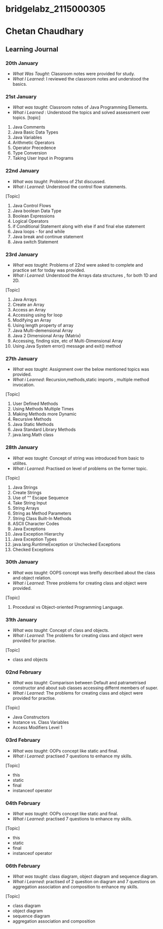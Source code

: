 # bridgelabz_2115000305
# Chetan Chaudhary

## Learning Journal

### 20th January

- *What Was Taught*: Classroom notes were provided for study.
- *What I Learned*: I reviewed the classroom notes and understood the basics.

### 21st January

- *What was taught*: Classroom notes of Java Programming Elements.
- *What i Learned* : Understood the topics and solved assessment over topics.
  [topic]

1. Java Comments
2. Java Basic Data Types
3. Java Variables
4. Arithmetic Operators
5. Operator Precedence
6. Type Conversion
7. Taking User Input in Programs

### 22nd January

- *What was taught*: Problems of 21st discussed.
- *What i Learned*: Understood the control flow statements.

[Topic]

1. Java Control Flows
2. Java boolean Data Type
3. Boolean Expressions
4. Logical Operators
5. if Conditional Statement along with else if and final else statement
6. Java loops - for and while
7. Java break and continue statement
8. Java switch Statement

### 23rd January

- *What was taught*: Problems of 22nd were asked to complete and practice set for today was provided.
- *What i Learned*: Understood the Arrays data structures , for both 1D and 2D.

[Topic]

1. Java Arrays
2. Create an Array
3. Access an Array
4. Accessing using for loop
5. Modifying an Array
6. Using length property of array
7. Java Multi-demensional Array
8. Java 2 Dimensional Array (Matrix)
9. Accessing, finding size, etc of Multi-Dimensional Array
10. Using Java System error() message and exit() method

### 27th January

- *What was taught*: Assignment over the below mentioned topics was provided.
- *What i Learned*: Recursion,methods,static imports , multiple method invocation.

[Topic]

1. User Defined Methods
2. Using Methods Multiple Times
3. Making Methods more Dynamic
4. Recursive Methods
5. Java Static Methods
6. Java Standard Library Methods
7. java.lang.Math class

### 28th January

- *What was taught*: Concept of string was introduced from basic to utilites.
- *What i Learned*: Practised on level of problems on the former topic.

[Topic]

1. Java Strings
2. Create Strings
3. Use of "\" Escape Sequence
4. Take String Input
5. String Arrays
6. String as Method Parameters
7. String Class Built-In Methods
8. ASCII Character Codes
9. Java Exceptions
10. Java Exception Hierarchy
11. Java Exception Types
12. java.lang.RuntimeException or Unchecked Exceptions
13. Checked Exceptions

### 30th January

- *What was taught*: OOPS concept was breifly described about the class and object relation.
- *What i Learned*: Three problems for creating class and object were provided.

[Topic]

1. Procedural vs Object-oriented Programming Language.

### 31th January

- *What was taught*: Concept of class and objects.
- *What i Learned*: The problems for creating class and object were provided for practise.

[Topic]

- class and objects

### 02nd February 

- *What was taught*: Comparison between Default and patrametrised constructor and about sub classes accessing differnt members of super.
- *What i Learned*: The problems for creating class and object were provided for practise.

[Topic]

- Java Constructors
- Instance vs. Class Variables
- Access Modifiers Level 1
### 03rd February
- *What was taught*: OOPs concept like static and final.
- *What i Learned*: practised 7 questions to enhance my skills.

[Topic]

- this
- static
- final
- instanceof operator


### 04th February

- *What was taught*: OOPs concept like static and final.
- *What i Learned*: practised 7 questions to enhance my skills.

[Topic]

- this
- static
- final
- instanceof operator

### 06th February

- *What was taught*: class diagram, object diagram and sequence diagram.
- *What i Learned*: practised of 2 question on diagram and  7 questions on aggregation association and composition to enhance my skills.

[Topic]

- class diagram
- object diagram
- sequence diagram
- aggregation association and composition
